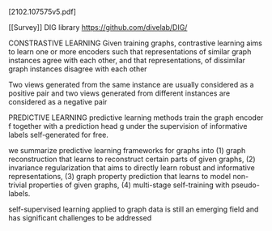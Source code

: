 [2102.107575v5.pdf]

[[Survey]]
DIG library  https://github.com/divelab/DIG/



CONSTRASTIVE LEARNING
Given training graphs, contrastive learning aims to learn one or more encoders such that representations of similar graph instances agree with each other, and that representations, of dissimilar graph instances disagree with each other

Two views generated from the same instance are usually considered as a positive pair and two views generated from different instances are considered as a negative pair


PREDICTIVE LEARNING
predictive learning methods train the graph encoder f together with a prediction head g under the supervision of informative labels self-generated for free.

we summarize predictive learning frameworks for graphs into
(1) graph reconstruction that learns to reconstruct certain parts of given graphs, 
(2) invariance regularization that aims to directly learn robust and informative representations, 
(3) graph property prediction that learns to model non-trivial properties of given graphs, 
(4) multi-stage self-training with pseudo-labels.


self-supervised learning applied to graph data is still an emerging field and has significant challenges to be addressed